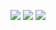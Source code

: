 ![](https://img.shields.io/github/release-pre/qubyte/rubidium.svg)
![](https://img.shields.io/github/tag/expressjs/express.svg)
![](https://img.shields.io/github/release/zhangjicheng/blogCode.svg)
